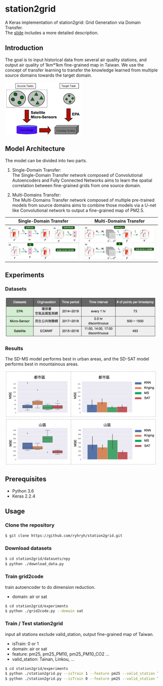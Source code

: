 # station2grid

A Keras implementation of station2grid: Grid Generation via Domain Transfer. <br>
The [slide](https://docs.google.com/presentation/d/1Spu1Stuj2Zqy9uz5kf2446bstAXVhWNGOJZnA7yjiGw/edit?usp=sharing) includes a more detailed description.


## Introduction
The goal is to input historical data from several air quality stations, and output air quality of 1km*1km fine-grained map in Taiwan. We use the concept of transfer learning to transfer the knowledge learned from multiple source domains towards the target domain.

<img src="imgs/transfer_learning" width="250">


## Model Architecture
The model can be divided into two parts.

1) Single-Domain Transfer: <br>
The Single-Domain Transfer network composed of Convolutional Autoencoders and Fully Connected Networks aims to learn the spatial correlation between fine-grained grids from one source domain.

2) Multi-Domains Transfer: <br>
The Multi-Domains Transfer network composed of multiple pre-trained models from source domains aims to combine those models via a U-net like Convolutional network to output a fine-grained map of PM2.5.  

Single-Domain Transfer | Multi-Domains Transfer
:-------------------------:|:-------------------------:
<img src="imgs/single_domain_transfer" width="400">  |  <img src="imgs/multi_domains_transfer" width="400">

## Experiments
### Datasets
<img src="imgs/dataset" width="500">

### Results <br>
The SD-MS model performs best in urban areas, and the SD-SAT model performs best in mountainous areas.

<img src="imgs/city" width="500">
<img src="imgs/mountain" width="500">

## Prerequisites
- Python 3.6
- Keras 2.2.4

## Usage
### Clone the repository
```bash
$ git clone https://github.com/ryhryh/station2grid.git

```

### Download datasets
```bash
$ cd station2grid/datasets/npy
$ python ./download_data.py
```

### Train grid2code
train autoencoder to do dimension reduction.
- domain: air or sat
```bash
$ cd station2grid/experiments
$ python ./grid2code.py --domain sat
```

### Train / Test station2grid
input all stations exclude valid_station, output fine-grained map of Taiwan.
- isTrain: 0 or 1
- domain: air or sat
- feature: pm25, pm25_PM10, pm25_PM10_CO2 ... 
- valid_station: Tainan, Linkou, ...
```bash
$ cd station2grid/experiments
$ python ./station2grid.py --isTrain 1 --feature pm25 --valid_station Tainan --domain sat
$ python ./station2grid.py --isTrain 0 --feature pm25 --valid_station Tainan --domain sat

```
